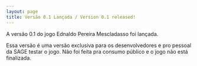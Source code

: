 ```yaml
---
layout: page
title: Versão 0.1 Lançada / Version 0.1 released!
---
```


A versão 0.1 do jogo Ednaldo Pereira Mescladasso foi lançada.

Essa versão é uma versão exclusiva para os desenvolvedores e pro pessoal da SAGE testar o jogo. Não foi feita pra consumo público e o jogo não está finalizada.
